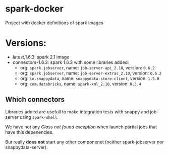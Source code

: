 # spark-docker

Project with docker definitions of spark images

# Versions:

* latest,1.6.3: spark 2.1 image
* connectors-1.6.3: spark 1.6.3 with some libraries added:
  * org: `spark.jobserver`, name: `job-server-api_2.10`, version: `0.6.2`
  * org: `spark.jobserver`, name: `job-server-extras_2.10`, version: `0.6.2`
  * org: `io.snappydata`, name: `snappydata-store-client`, version: `1.5.0`
  * org: `com.databricks`, name: `spark-xml_2.10`, version: `0.3.4`

## Which connectors

Libraries added are usefull to make integration tests with snappy and job-server
using `spark-shell`.

We have not any _Class not found exception_ when launch partial jobs that have
this depenencies.

But really **does not** start any other componenet (neither
spark-jobserver nor snappydata-server).

